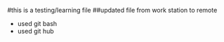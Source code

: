 #this is a testing/learning file
##updated file from work station to remote
* used git bash
* used git hub